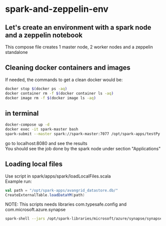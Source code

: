 # spark-and-zeppelin-env

## Let's create an environment with a spark node and a zeppelin notebook

This compose file creates 1 master node, 2 worker nodes and a zeppelin standalone  

## Cleaning docker containers and images

If needed, the commands to get a clean docker would be:
```bash
docker stop $(docker ps -aq)
docker container rm -f $(docker container ls -aq)
docker image rm -f $(docker image ls -aq)
```

## in terminal

```bash
docker-compose up -d
docker exec -it spark-master bash
spark-submit --master spark://spark-master:7077 /opt/spark-apps/testPy.py
```
go to localhost:8080 and see the results  
You should see the job done by the spark node under section "Applications"

## Loading local files

Use script in spark/apps/spark/loadLocalFiles.scala  
Example run:
```scala
val path = "/opt/spark-apps/avangrid_datastore.db/"
CreateExternalTable.loadDataYM(path)
```

NOTE: This scripts needs libraries com.typesafe.config and com.microsoft.azure.synapse  

```bash
spark-shell --jars /opt/spark-libraries/microsoft/azure/synapse/synapseutils_2.12/1.4/synapseutils_2.12-1.4.jar,/opt/spark-libraries/typesafe/config/1.4.1/config-1.4.1.jar -I /opt/spark-apps/loadLocalFiles.scala
```
